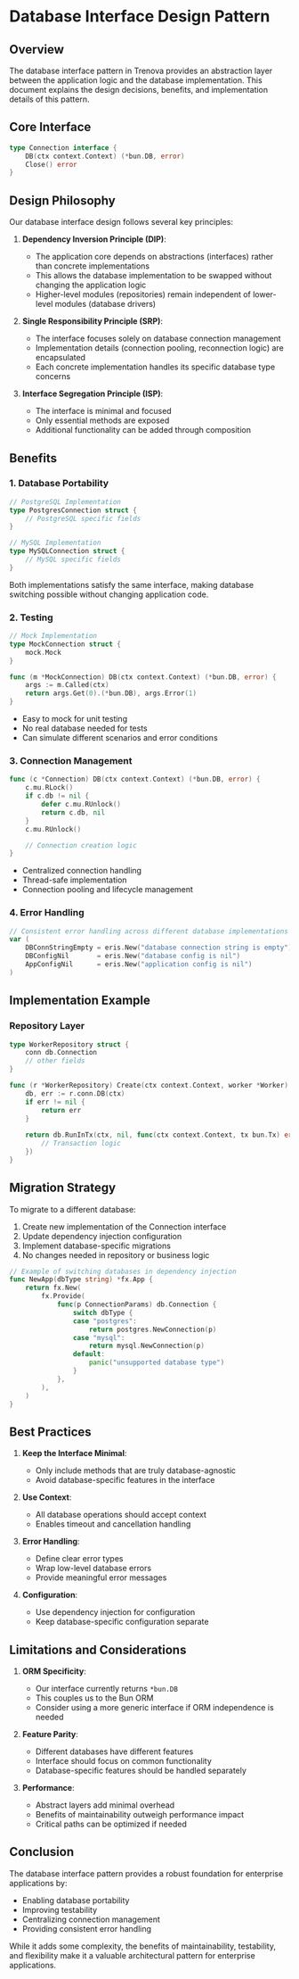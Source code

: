 # Database Interface Design Pattern

## Overview

The database interface pattern in Trenova provides an abstraction layer between the application logic and the database implementation. This document explains the design decisions, benefits, and implementation details of this pattern.

## Core Interface

```go
type Connection interface {
    DB(ctx context.Context) (*bun.DB, error)
    Close() error
}
```

## Design Philosophy

Our database interface design follows several key principles:

1. **Dependency Inversion Principle (DIP)**:
   - The application core depends on abstractions (interfaces) rather than concrete implementations
   - This allows the database implementation to be swapped without changing the application logic
   - Higher-level modules (repositories) remain independent of lower-level modules (database drivers)

2. **Single Responsibility Principle (SRP)**:
   - The interface focuses solely on database connection management
   - Implementation details (connection pooling, reconnection logic) are encapsulated
   - Each concrete implementation handles its specific database type concerns

3. **Interface Segregation Principle (ISP)**:
   - The interface is minimal and focused
   - Only essential methods are exposed
   - Additional functionality can be added through composition

## Benefits

### 1. Database Portability

```go
// PostgreSQL Implementation
type PostgresConnection struct {
    // PostgreSQL specific fields
}

// MySQL Implementation
type MySQLConnection struct {
    // MySQL specific fields
}
```

Both implementations satisfy the same interface, making database switching possible without changing application code.

### 2. Testing

```go
// Mock Implementation
type MockConnection struct {
    mock.Mock
}

func (m *MockConnection) DB(ctx context.Context) (*bun.DB, error) {
    args := m.Called(ctx)
    return args.Get(0).(*bun.DB), args.Error(1)
}
```

- Easy to mock for unit testing
- No real database needed for tests
- Can simulate different scenarios and error conditions

### 3. Connection Management

```go
func (c *Connection) DB(ctx context.Context) (*bun.DB, error) {
    c.mu.RLock()
    if c.db != nil {
        defer c.mu.RUnlock()
        return c.db, nil
    }
    c.mu.RUnlock()

    // Connection creation logic
}
```

- Centralized connection handling
- Thread-safe implementation
- Connection pooling and lifecycle management

### 4. Error Handling

```go
// Consistent error handling across different database implementations
var (
    DBConnStringEmpty = eris.New("database connection string is empty")
    DBConfigNil       = eris.New("database config is nil")
    AppConfigNil      = eris.New("application config is nil")
)
```

## Implementation Example

### Repository Layer

```go
type WorkerRepository struct {
    conn db.Connection
    // other fields
}

func (r *WorkerRepository) Create(ctx context.Context, worker *Worker) error {
    db, err := r.conn.DB(ctx)
    if err != nil {
        return err
    }
    
    return db.RunInTx(ctx, nil, func(ctx context.Context, tx bun.Tx) error {
        // Transaction logic
    })
}
```

## Migration Strategy

To migrate to a different database:

1. Create new implementation of the Connection interface
2. Update dependency injection configuration
3. Implement database-specific migrations
4. No changes needed in repository or business logic

```go
// Example of switching databases in dependency injection
func NewApp(dbType string) *fx.App {
    return fx.New(
        fx.Provide(
            func(p ConnectionParams) db.Connection {
                switch dbType {
                case "postgres":
                    return postgres.NewConnection(p)
                case "mysql":
                    return mysql.NewConnection(p)
                default:
                    panic("unsupported database type")
                }
            },
        ),
    )
}
```

## Best Practices

1. **Keep the Interface Minimal**:
   - Only include methods that are truly database-agnostic
   - Avoid database-specific features in the interface

2. **Use Context**:
   - All database operations should accept context
   - Enables timeout and cancellation handling

3. **Error Handling**:
   - Define clear error types
   - Wrap low-level database errors
   - Provide meaningful error messages

4. **Configuration**:
   - Use dependency injection for configuration
   - Keep database-specific configuration separate

## Limitations and Considerations

1. **ORM Specificity**:
   - Our interface currently returns `*bun.DB`
   - This couples us to the Bun ORM
   - Consider using a more generic interface if ORM independence is needed

2. **Feature Parity**:
   - Different databases have different features
   - Interface should focus on common functionality
   - Database-specific features should be handled separately

3. **Performance**:
   - Abstract layers add minimal overhead
   - Benefits of maintainability outweigh performance impact
   - Critical paths can be optimized if needed

## Conclusion

The database interface pattern provides a robust foundation for enterprise applications by:

- Enabling database portability
- Improving testability
- Centralizing connection management
- Providing consistent error handling

While it adds some complexity, the benefits of maintainability, testability, and flexibility make it a valuable architectural pattern for enterprise applications.
